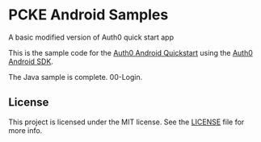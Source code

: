 # PCKE Android Samples

A basic modified version of Auth0 quick start app


This is the sample code for the [Auth0 Android Quickstart](https://auth0.com/docs/quickstart/native/android) using the [Auth0 Android SDK](https://github.com/auth0/Auth0.Android).

The Java sample is complete. 00-Login.


## License

This project is licensed under the MIT license. See the [LICENSE](./LICENSE) file for more info.
